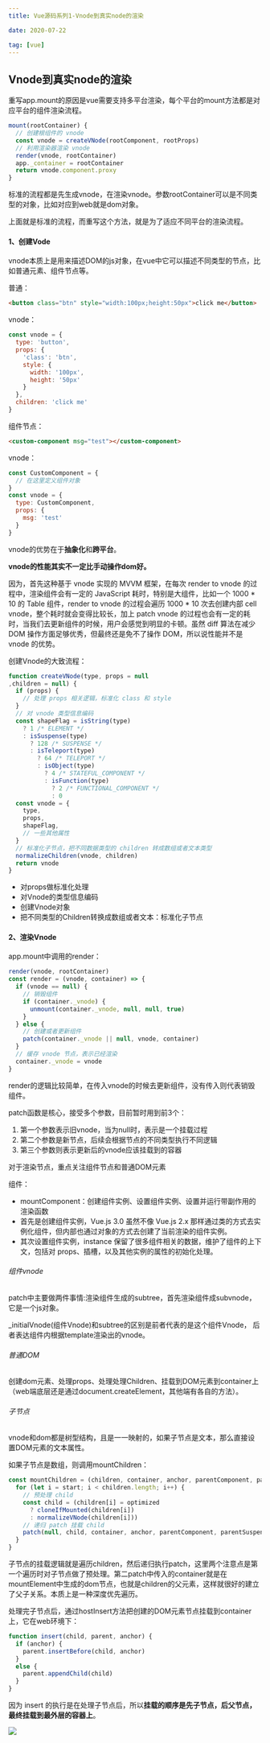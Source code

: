 ```yaml
---
title: Vue源码系列1-Vnode到真实node的渲染

date: 2020-07-22

tag: [vue]
---
```


## Vnode到真实node的渲染

重写app.mount的原因是vue需要支持多平台渲染，每个平台的mount方法都是对应平台的组件渲染流程。

```js
mount(rootContainer) {
  // 创建根组件的 vnode
  const vnode = createVNode(rootComponent, rootProps)
  // 利用渲染器渲染 vnode
  render(vnode, rootContainer)
  app._container = rootContainer
  return vnode.component.proxy
}
```

标准的流程都是先生成vnode，在渲染vnode。参数rootContainer可以是不同类型的对象，比如对应到web就是dom对象。

上面就是标准的流程，而重写这个方法，就是为了适应不同平台的渲染流程。

#### 1、创建Vode

vnode本质上是用来描述DOM的js对象，在vue中它可以描述不同类型的节点，比如普通元素、组件节点等。

普通：

```html
<button class="btn" style="width:100px;height:50px">click me</button>
```

vnode：

```js
const vnode = {
  type: 'button',
  props: { 
    'class': 'btn',
    style: {
      width: '100px',
      height: '50px'
    }
  },
  children: 'click me'
}
```

组件节点：

```html
<custom-component msg="test"></custom-component>
```

vnode：

```js
const CustomComponent = {
  // 在这里定义组件对象
}
const vnode = {
  type: CustomComponent,
  props: { 
    msg: 'test'
  }
}
```

vnode的优势在于**抽象化**和**跨平台**。

**vnode的性能其实不一定比手动操作dom好。**

因为，首先这种基于 vnode 实现的 MVVM 框架，在每次 render to vnode 的过程中，渲染组件会有一定的 JavaScript 耗时，特别是大组件，比如一个 1000 * 10 的 Table 组件，render to vnode 的过程会遍历 1000 * 10 次去创建内部 cell vnode，整个耗时就会变得比较长，加上 patch vnode 的过程也会有一定的耗时，当我们去更新组件的时候，用户会感觉到明显的卡顿。虽然 diff 算法在减少 DOM 操作方面足够优秀，但最终还是免不了操作 DOM，所以说性能并不是 vnode 的优势。

创建Vnode的大致流程：

```js
function createVNode(type, props = null
,children = null) {
  if (props) {
    // 处理 props 相关逻辑，标准化 class 和 style
  }
  // 对 vnode 类型信息编码
  const shapeFlag = isString(type)
    ? 1 /* ELEMENT */
    : isSuspense(type)
      ? 128 /* SUSPENSE */
      : isTeleport(type)
        ? 64 /* TELEPORT */
        : isObject(type)
          ? 4 /* STATEFUL_COMPONENT */
          : isFunction(type)
            ? 2 /* FUNCTIONAL_COMPONENT */
            : 0
  const vnode = {
    type,
    props,
    shapeFlag,
    // 一些其他属性
  }
  // 标准化子节点，把不同数据类型的 children 转成数组或者文本类型
  normalizeChildren(vnode, children)
  return vnode
}
```

- 对props做标准化处理
- 对Vnode的类型信息编码
- 创建Vnode对象
- 把不同类型的Children转换成数组或者文本：标准化子节点

#### 2、渲染Vnode

app.mount中调用的render：

```js
render(vnode, rootContainer)
const render = (vnode, container) => {
  if (vnode == null) {
    // 销毁组件
    if (container._vnode) {
      unmount(container._vnode, null, null, true)
    }
  } else {
    // 创建或者更新组件
    patch(container._vnode || null, vnode, container)
  }
  // 缓存 vnode 节点，表示已经渲染
  container._vnode = vnode
}
```

render的逻辑比较简单，在传入vnode的时候去更新组件，没有传入则代表销毁组件。

patch函数是核心，接受多个参数，目前暂时用到前3个：

1. 第一个参数表示旧vnode，当为null时，表示是一个挂载过程
2. 第二个参数是新节点，后续会根据节点的不同类型执行不同逻辑
3. 第三个参数则表示更新后的vnode应该挂载到的容器

对于渲染节点，重点关注组件节点和普通DOM元素

组件：

- mountComponent：创建组件实例、设置组件实例、设置并运行带副作用的渲染函数
- 首先是创建组件实例，Vue.js 3.0 虽然不像 Vue.js 2.x 那样通过类的方式去实例化组件，但内部也通过对象的方式去创建了当前渲染的组件实例。
- 其次设置组件实例，instance 保留了很多组件相关的数据，维护了组件的上下文，包括对 props、插槽，以及其他实例的属性的初始化处理。

###### 组件vnode

patch中主要做两件事情:渲染组件生成的subtree，首先渲染组件成subvnode，它是一个js对象。

_initialVnode(组件Vnode)和subtree的区别是前者代表的是这个组件Vnode， 后者表达组件内根据template渲染出的vnode。

######  普通DOM

创建dom元素、处理props、处理处理Children、挂载到DOM元素到container上（web端底层还是通过document.createElement，其他端有各自的方法）。

###### 子节点

vnode和dom都是树型结构，且是一一映射的，如果子节点是文本，那么直接设置DOM元素的文本属性。

如果子节点是数组，则调用mountChildren：

```js
const mountChildren = (children, container, anchor, parentComponent, parentSuspense, isSVG, optimized, start = 0) => {
  for (let i = start; i < children.length; i++) {
    // 预处理 child
    const child = (children[i] = optimized
      ? cloneIfMounted(children[i])
      : normalizeVNode(children[i]))
    // 递归 patch 挂载 child
    patch(null, child, container, anchor, parentComponent, parentSuspense, isSVG, optimized)
  }
}
```

子节点的挂载逻辑就是遍历children，然后递归执行patch，这里两个注意点是第一个遍历时对子节点做了预处理。第二patch中传入的container就是在mountElement中生成的dom节点，也就是children的父元素，这样就很好的建立了父子关系。本质上是一种深度优先遍历。

处理完子节点后，通过hostInsert方法把创建的DOM元素节点挂载到container上，它在web环境下：

```js
function insert(child, parent, anchor) {
  if (anchor) {
    parent.insertBefore(child, anchor)
  }
  else {
    parent.appendChild(child)
  }
}
```

因为 insert 的执行是在处理子节点后，所以**挂载的顺序是先子节点，后父节点，最终挂载到最外层的容器上**。

![](https://s0.lgstatic.com/i/image/M00/2E/0A/CgqCHl8EPLKAF8u5AAJHdNl56bM640.png)